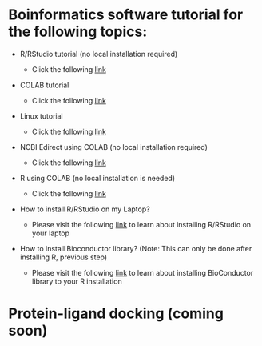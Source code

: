 # Boinformatics software tutorial for the following topics: 

* R/RStudio tutorial (no local installation required)
  * Click the following [link](https://github.com/ravichas/bioinformatics/blob/main/Bioinformatics.md)
* COLAB tutorial
  * Click the following [link](https://github.com/ravichas/bioinformatics/blob/main/BasicCOLAB_Tutorial.ipynb)  
* Linux tutorial
  * Click the following [link](https://github.com/ravichas/bioinformatics/blob/main/Linux.ipynb)  
* NCBI Edirect using COLAB (no local installation required)
  * Click the following [link](https://github.com/ravichas/bioinformatics/blob/main/NCBI_EDIRECT.ipynb)
* R using COLAB (no local installation is needed) 
  * Click the following [link](https://github.com/ravichas/bioinformatics/blob/main/R_tutorial_Bioconductor_Colab.ipynb)

* How to install R/RStudio on my Laptop? 
  * Please visit the following [link](https://rstudio-education.github.io/hopr/starting.html#using-r) to learn about installing R/RStudio on your laptop

* How to install Bioconductor library? (Note: This can only be done after installing R, previous step)
  * Please visit the following [link](https://www.bioconductor.org/install/) to learn about installing BioConductor library to your R installation

# Protein-ligand docking (coming soon)
<!---
Click the link, https://github.com/ravichas/bioinformatics/blob/main/PL-docking.md for details
-->
